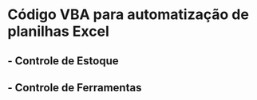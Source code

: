 # Código VBA para automatização de planilhas Excel
## - Controle de Estoque
## - Controle de Ferramentas
